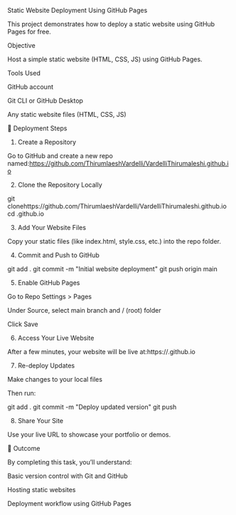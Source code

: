  Static Website Deployment Using GitHub Pages

This project demonstrates how to deploy a static website using GitHub Pages for free.

 Objective

Host a simple static website (HTML, CSS, JS) using GitHub Pages.

 Tools Used

GitHub account

Git CLI or GitHub Desktop

Any static website files (HTML, CSS, JS)


🚀 Deployment Steps

1. Create a Repository

Go to GitHub and create a new repo named:https://github.com/ThirumlaeshVardelli/VardelliThirumaleshi.github.io




2. Clone the Repository Locally

git clonehttps://github.com/ThirumlaeshVardelli/VardelliThirumaleshi.github.io
cd <yourusername>.github.io


3. Add Your Website Files

Copy your static files (like index.html, style.css, etc.) into the repo folder.



4. Commit and Push to GitHub

git add .
git commit -m "Initial website deployment"
git push origin main


5. Enable GitHub Pages

Go to Repo Settings > Pages

Under Source, select main branch and / (root) folder

Click Save



6. Access Your Live Website

After a few minutes, your website will be live at:https://<vardelliThirumalesh>.github.io



7. Re-deploy Updates

Make changes to your local files

Then run:

git add .
git commit -m "Deploy updated version"
git push



8. Share Your Site

Use your live URL to showcase your portfolio or demos.




🎯 Outcome

By completing this task, you’ll understand:

Basic version control with Git and GitHub

Hosting static websites

Deployment workflow using GitHub Pages

